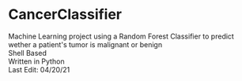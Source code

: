 # CancerClassifier
Machine Learning project using a Random Forest Classifier to predict wether a patient's tumor is malignant or benign  
Shell Based  
Written in Python  
Last Edit: 04/20/21
